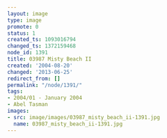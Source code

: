```yaml
---
layout: image
type: image
promote: 0
status: 1
created_ts: 1093016794
changed_ts: 1372159468
node_id: 1391
title: 03987 Misty Beach II
created: '2004-08-20'
changed: '2013-06-25'
redirect_from: []
permalink: "/node/1391/"
tags:
- 2004/01 - January 2004
- Abel Tasman
images:
- src: image/images/03987_misty_beach_ii-1391.jpg
  name: 03987_misty_beach_ii-1391.jpg
---
```


